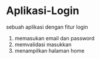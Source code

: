 # Aplikasi-Login
sebuah aplikasi dengan fitur login

1. memasukan email dan password
2. memvalidasi masukkan
3. menampilkan halaman home

